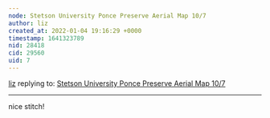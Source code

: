 ```yaml
---
node: Stetson University Ponce Preserve Aerial Map 10/7
author: liz
created_at: 2022-01-04 19:16:29 +0000
timestamp: 1641323789
nid: 28418
cid: 29560
uid: 7
---
```




[liz](../profile/liz) replying to: [Stetson University Ponce Preserve Aerial Map 10/7](../notes/noklein99/12-11-2021/stetson-university-ponce-preserve-aerial-map-10-7)

----
nice stitch!